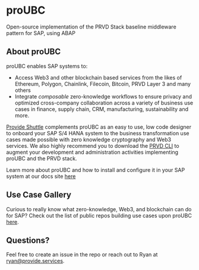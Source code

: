 # proUBC

Open-source implementation of the PRVD Stack baseline middleware pattern for SAP, using ABAP

## About proUBC
proUBC enables SAP systems to:
- Access Web3 and other blockchain based services from the likes of Ethereum, Polygon, Chainlink, Filecoin, Bitcoin, PRVD Layer 3 and many others
- Integrate *composable* zero-knowledge workflows to ensure privacy and optimized cross-company collaboration across a variety of business use cases in finance, supply chain, CRM, manufacturing, sustainability and more.

[Provide Shuttle](https://shuttle.provide.services) complements proUBC as an easy to use, low code designer to onboard your SAP S/4 HANA system to the business transformation use cases made possible with zero knowledge cryptography and Web3 services. We also highly recommend you to download the [PRVD CLI](https://github.com/provideplatform/provide-cli) to augment your development and administration activities implementing proUBC and the PRVD stack.

Learn more about proUBC and how to install and configure it in your SAP system at our docs site [here](https://docs.provide.services/proubc)


## Use Case Gallery

Curious to really know what zero-knowledge, Web3, and blockchain can do for SAP? Check out the list of public repos building use cases upon proUBC [here](./USECASES.md).

## Questions?

Feel free to create an issue in the repo or reach out to Ryan at ryan@provide.services. 
